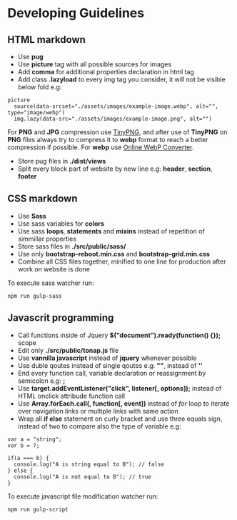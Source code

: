 # Developing Guidelines

## HTML markdown

* Use __pug__
* Use __picture__ tag with all possible sources for images
* Add __comma__ for additional properties declaration in html tag
* Add class __.lazyload__ to every img tag you consider, it will not be visible below fold e.g:
```
picture
  source(data-srcset="./assets/images/example-image.webp", alt="", type="image/webp")
  img.lazy(data-src="./assets/images/example-image.png", alt="")
```

For __PNG__ and __JPG__ compression use [TinyPNG](https://tinypng.com/), and after use of __TinyPNG__ on __PNG__ files always try to compress it to __webp__ format to reach a better compression if possible. For __webp__ use [Online WebP Converter](https://webp-converter.com/).

* Store pug files in __./dist/views__
* Split every block part of website by new line e.g: __header__, __section__, __footer__

## CSS markdown

* Use __Sass__
* Use sass variables for __colors__
* Use sass __loops__, __statements__ and __mixins__ instead of repetition of simmillar properties
* Store sass files in __./src/public/sass/__
* Use only __bootstrap-reboot.min.css__ and __bootstrap-grid.min.css__
* Combine all CSS files together, minified to one line for production after work on website is done

To execute sass watcher run:
```
npm run gulp-sass
```

## Javascrit programming

* Call functions inside of Jquery __$("document").ready(function() {});__ scope
* Edit only __./src/public/tonap.js__ file
* Use __vannilla javascript__ instead of __jquery__ whenever possible
* Use duble qoutes instead of single qoutes e.g: __""__, instead of __''__
* End every function call, variable declaration or reassignment by semicolon e.g: __;__
* Use __target.addEventListener("click", listener[, options]);__ instead of HTML onclick attribude function call
* Use __Array.forEach.call(<Array>, function[, event])__ instead of _for_ loop to iterate over navigation links or multiple links with same action
* Wrap all __if else__ statement on curly bracket and use three equals sign, instead of two to compare also the type of variable e.g:

```
var a = "string";
var b = 7;

if(a === b) {
  console.log("A is string equal to B"); // false
} else {
  console.log("A is not equal to B"); // true
}
``` 

To execute javascript file modification watcher run:

```
npm run gulp-script
```
